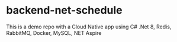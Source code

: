 # backend-net-schedule
This is a demo repo with a Cloud Native app using C# .Net 8, Redis, RabbitMQ, Docker, MySQL, NET Aspire
